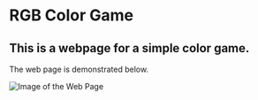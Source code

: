 # RGB Color Game

## This is a webpage for a simple color game.
The web page is demonstrated below.

![Image of the Web Page](https://github.com/kaiwei-luo/ColorGame/blob/master/images/Demo.png?raw=true)
